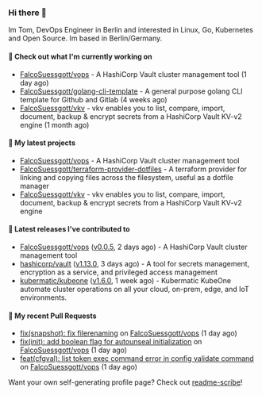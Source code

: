 ### Hi there 👋

Im Tom, DevOps Engineer in Berlin and interested in Linux, Go, Kubernetes and Open Source.
Im based in Berlin/Germany.

#### 👷 Check out what I'm currently working on

- [FalcoSuessgott/vops](https://github.com/FalcoSuessgott/vops) - A HashiCorp Vault cluster management tool (1 day ago)
- [FalcoSuessgott/golang-cli-template](https://github.com/FalcoSuessgott/golang-cli-template) - A general purpose golang CLI  template for Github and Gitlab (4 weeks ago)
- [FalcoSuessgott/vkv](https://github.com/FalcoSuessgott/vkv) - vkv enables you to list, compare, import, document, backup &amp; encrypt secrets from a HashiCorp Vault KV-v2 engine (1 month ago)

#### 🌱 My latest projects

- [FalcoSuessgott/vops](https://github.com/FalcoSuessgott/vops) - A HashiCorp Vault cluster management tool
- [FalcoSuessgott/terraform-provider-dotfiles](https://github.com/FalcoSuessgott/terraform-provider-dotfiles) - A terraform provider for linking and copying files across the filesystem, useful as a dotfile manager
- [FalcoSuessgott/vkv](https://github.com/FalcoSuessgott/vkv) - vkv enables you to list, compare, import, document, backup &amp; encrypt secrets from a HashiCorp Vault KV-v2 engine

#### 🔭 Latest releases I've contributed to

- [FalcoSuessgott/vops](https://github.com/FalcoSuessgott/vops) ([v0.0.5](https://github.com/FalcoSuessgott/vops/releases/tag/v0.0.5), 2 days ago) - A HashiCorp Vault cluster management tool
- [hashicorp/vault](https://github.com/hashicorp/vault) ([v1.13.0](https://github.com/hashicorp/vault/releases/tag/v1.13.0), 3 days ago) - A tool for secrets management, encryption as a service, and privileged access management
- [kubermatic/kubeone](https://github.com/kubermatic/kubeone) ([v1.6.0](https://github.com/kubermatic/kubeone/releases/tag/v1.6.0), 1 week ago) - Kubermatic KubeOne automate cluster operations on all your cloud, on-prem, edge, and IoT environments.  

#### 🔨 My recent Pull Requests

- [fix(snapshot): fix filerenaming](https://github.com/FalcoSuessgott/vops/pull/17) on [FalcoSuessgott/vops](https://github.com/FalcoSuessgott/vops) (1 day ago)
- [fix(init): add boolean flag for autounseal initialization](https://github.com/FalcoSuessgott/vops/pull/16) on [FalcoSuessgott/vops](https://github.com/FalcoSuessgott/vops) (1 day ago)
- [feat(cfgval): list token exec command error in config validate command](https://github.com/FalcoSuessgott/vops/pull/15) on [FalcoSuessgott/vops](https://github.com/FalcoSuessgott/vops) (1 day ago)

Want your own self-generating profile page? Check out [readme-scribe](https://github.com/muesli/readme-scribe)!